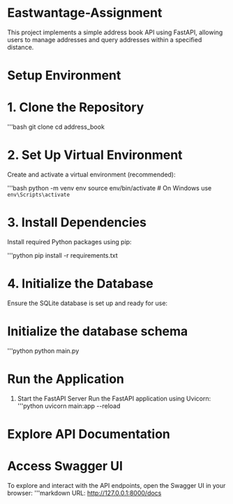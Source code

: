 # Eastwantage-Assignment

This project implements a simple address book API using FastAPI, allowing users to manage addresses and query addresses within a specified distance.

# Setup Environment
# 1. Clone the Repository
'''bash
git clone <repository-url>
cd address_book

# 2. Set Up Virtual Environment
Create and activate a virtual environment (recommended):

'''bash
python -m venv env
source env/bin/activate   # On Windows use `env\Scripts\activate`

# 3. Install Dependencies
Install required Python packages using pip:

'''python
pip install -r requirements.txt

# 4. Initialize the Database
Ensure the SQLite database is set up and ready for use:

# Initialize the database schema
'''python
python main.py

# Run the Application
1. Start the FastAPI Server
Run the FastAPI application using Uvicorn:
'''python
uvicorn main:app --reload

# Explore API Documentation
# Access Swagger UI
To explore and interact with the API endpoints, open the Swagger UI in your browser:
'''markdown
URL: http://127.0.0.1:8000/docs
